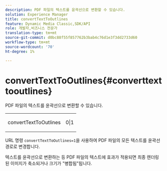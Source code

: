 ```yaml
---
description: PDF 파일의 텍스트를 윤곽선으로 변환할 수 있습니다.
solution: Experience Manager
title: convertTextToOutlines
feature: Dynamic Media Classic,SDK/API
role: 개발자,비즈니스 전문가
translation-type: tm+mt
source-git-commit: d0bc88f55f857762b3bab4c76d1e3f3dd2733d60
workflow-type: tm+mt
source-wordcount: '70'
ht-degree: 1%

---
```



# convertTextToOutlines{#converttexttooutlines}

PDF 파일의 텍스트를 윤곽선으로 변환할 수 있습니다.

<table id="simpletable_FDE0D8786BC747AF87A336452500E695"> 
 <tr class="strow"> 
  <td class="stentry"> <p><span class="codeph"> convertTextToOutlines</span> </p> </td> 
  <td class="stentry"> <p>0|1 </p></td> 
 </tr> 
</table>

URL 명령 `convertTextToOutlines=1`을 사용하여 PDF 파일의 모든 텍스트를 윤곽선 경로로 변경합니다.

텍스트를 윤곽선으로 변환하는 등 PDF 파일의 텍스트에 효과가 적용되면 최종 렌더링된 이미지가 축소되거나 크기가 &quot;병합됨&quot;됩니다.
